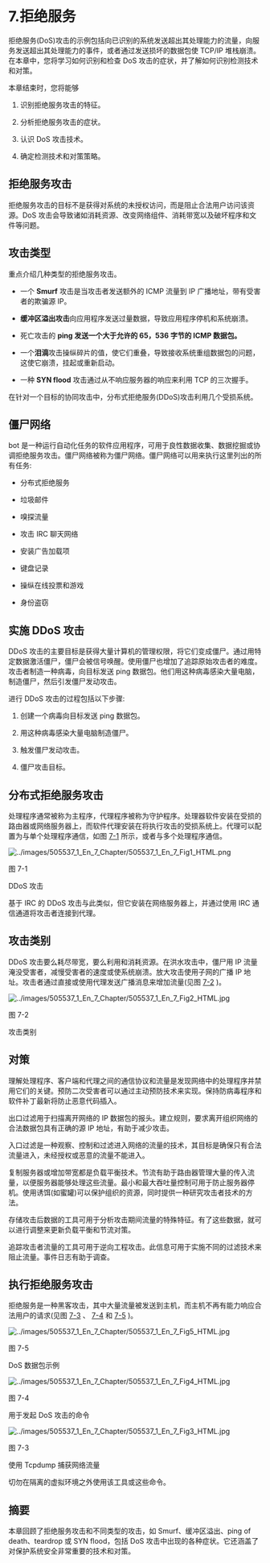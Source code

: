 # 7.拒绝服务

拒绝服务(DoS)攻击的示例包括向已识别的系统发送超出其处理能力的流量，向服务发送超出其处理能力的事件，或者通过发送损坏的数据包使 TCP/IP 堆栈崩溃。在本章中，您将学习如何识别和检查 DoS 攻击的症状，并了解如何识别检测技术和对策。

本章结束时，您将能够

1.  识别拒绝服务攻击的特征。

2.  分析拒绝服务攻击的症状。

3.  认识 DoS 攻击技术。

4.  确定检测技术和对策策略。

## 拒绝服务攻击

拒绝服务攻击的目标不是获得对系统的未授权访问，而是阻止合法用户访问该资源。DoS 攻击会导致诸如消耗资源、改变网络组件、消耗带宽以及破坏程序和文件等问题。

## 攻击类型

重点介绍几种类型的拒绝服务攻击。

*   一个 **Smurf** 攻击是当攻击者发送额外的 ICMP 流量到 IP 广播地址，带有受害者的欺骗源 IP。

*   **缓冲区溢出攻击**向应用程序发送过量数据，导致应用程序停机和系统崩溃。

*   死亡攻击的 **ping 发送一个大于允许的 65，536 字节的 ICMP 数据包。**

*   一个**泪滴**攻击操纵碎片的值，使它们重叠，导致接收系统重组数据包的问题，这使它崩溃，挂起或重新启动。

*   一种 **SYN flood** 攻击通过从不响应服务器的响应来利用 TCP 的三次握手。

在针对一个目标的协同攻击中，分布式拒绝服务(DDoS)攻击利用几个受损系统。

## 僵尸网络

bot 是一种运行自动化任务的软件应用程序，可用于良性数据收集、数据挖掘或协调拒绝服务攻击。僵尸网络被称为僵尸网络。僵尸网络可以用来执行这里列出的所有任务:

*   分布式拒绝服务

*   垃圾邮件

*   嗅探流量

*   攻击 IRC 聊天网络

*   安装广告加载项

*   键盘记录

*   操纵在线投票和游戏

*   身份盗窃

## 实施 DDoS 攻击

DDoS 攻击的主要目标是获得大量计算机的管理权限，将它们变成僵尸。通过用特定数据激活僵尸，僵尸会被信号唤醒。使用僵尸也增加了追踪原始攻击者的难度。攻击者制造一种病毒，向目标发送 ping 数据包。他们用这种病毒感染大量电脑，制造僵尸，然后引发僵尸发动攻击。

进行 DDoS 攻击的过程包括以下步骤:

1.  创建一个病毒向目标发送 ping 数据包。

2.  用这种病毒感染大量电脑制造僵尸。

3.  触发僵尸发动攻击。

4.  僵尸攻击目标。

## 分布式拒绝服务攻击

处理程序通常被称为主程序，代理程序被称为守护程序。处理器软件安装在受损的路由器或网络服务器上，而软件代理安装在将执行攻击的受损系统上。代理可以配置为与单个处理程序通信，如图 [7-1](#Fig1) 所示，或者与多个处理程序通信。

![../images/505537_1_En_7_Chapter/505537_1_En_7_Fig1_HTML.png](../images/505537_1_En_7_Chapter/505537_1_En_7_Fig1_HTML.png)

图 7-1

DDoS 攻击

基于 IRC 的 DDoS 攻击与此类似，但它安装在网络服务器上，并通过使用 IRC 通信通道将攻击者连接到代理。

## 攻击类别

DDoS 攻击要么耗尽带宽，要么利用和消耗资源。在洪水攻击中，僵尸用 IP 流量淹没受害者，减慢受害者的速度或使系统崩溃。放大攻击使用子网的广播 IP 地址。攻击者通过直接或使用代理发送广播消息来增加流量(见图 [7-2](#Fig2) )。

![../images/505537_1_En_7_Chapter/505537_1_En_7_Fig2_HTML.jpg](../images/505537_1_En_7_Chapter/505537_1_En_7_Fig2_HTML.jpg)

图 7-2

攻击类别

## 对策

理解处理程序、客户端和代理之间的通信协议和流量是发现网络中的处理程序并禁用它们的关键。预防二次受害者可以通过主动预防技术来实现。保持防病毒程序和软件补丁最新将防止恶意代码插入。

出口过滤用于扫描离开网络的 IP 数据包的报头。建立规则，要求离开组织网络的合法数据包具有正确的源 IP 地址，有助于减少攻击。

入口过滤是一种观察、控制和过滤进入网络的流量的技术，其目标是确保只有合法流量进入，未经授权或恶意的流量不能进入。

复制服务器或增加带宽都是负载平衡技术。节流有助于路由器管理大量的传入流量，以便服务器能够处理这些流量。最小和最大吞吐量控制可用于防止服务器停机。使用诱饵(如蜜罐)可以保护组织的资源，同时提供一种研究攻击者技术的方法。

存储攻击后数据的工具可用于分析攻击期间流量的特殊特征。有了这些数据，就可以进行调整来更新负载平衡和节流对策。

追踪攻击者流量的工具可用于逆向工程攻击。此信息可用于实施不同的过滤技术来阻止流量。事件日志有助于调查。

## 执行拒绝服务攻击

拒绝服务是一种黑客攻击，其中大量流量被发送到主机，而主机不再有能力响应合法用户的请求(见图 [7-3](#Fig3) 、 [7-4](#Fig4) 和 [7-5](#Fig5) )。

![../images/505537_1_En_7_Chapter/505537_1_En_7_Fig5_HTML.jpg](../images/505537_1_En_7_Chapter/505537_1_En_7_Fig5_HTML.jpg)

图 7-5

DoS 数据包示例

![../images/505537_1_En_7_Chapter/505537_1_En_7_Fig4_HTML.jpg](../images/505537_1_En_7_Chapter/505537_1_En_7_Fig4_HTML.jpg)

图 7-4

用于发起 DoS 攻击的命令

![../images/505537_1_En_7_Chapter/505537_1_En_7_Fig3_HTML.jpg](../images/505537_1_En_7_Chapter/505537_1_En_7_Fig3_HTML.jpg)

图 7-3

使用 Tcpdump 捕获网络流量

切勿在隔离的虚拟环境之外使用该工具或这些命令。

## 摘要

本章回顾了拒绝服务攻击和不同类型的攻击，如 Smurf、缓冲区溢出、ping of death、teardrop 或 SYN flood，包括 DoS 攻击中出现的各种症状。它还涵盖了对保护系统安全非常重要的技术和对策。